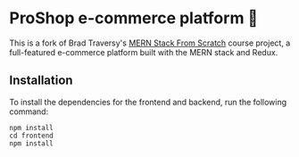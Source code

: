 # ProShop e-commerce platform 🛒
This is a fork of Brad Traversy's [MERN Stack From Scratch](https://www.traversymedia.com/mern-stack-from-scratch) course project, a full-featured e-commerce platform built with the MERN stack and Redux.

## Installation
To install the dependencies for the frontend and backend, run the following command:

```
npm install
cd frontend
npm install
```
